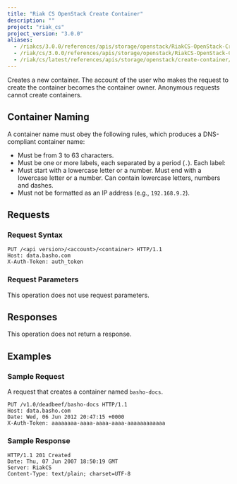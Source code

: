 ```yaml
---
title: "Riak CS OpenStack Create Container"
description: ""
project: "riak_cs"
project_version: "3.0.0"
aliases:
  - /riakcs/3.0.0/references/apis/storage/openstack/RiakCS-OpenStack-Create-Container
  - /riak/cs/3.0.0/references/apis/storage/openstack/RiakCS-OpenStack-Create-Container
  - /riak/cs/latest/references/apis/storage/openstack/create-container/
---
```


Creates a new container. The account of the user who makes the request to create the container becomes the container owner. Anonymous requests cannot create containers.

## Container Naming

A container name must obey the following rules, which produces a DNS-compliant container name:

* Must be from 3 to 63 characters.
* Must be one or more labels, each separated by a period (`.`). Each label:
* Must start with a lowercase letter or a number. Must end with a lowercase letter or a number. Can contain lowercase letters, numbers and dashes.
* Must not be formatted as an IP address (e.g., `192.168.9.2`).

## Requests

### Request Syntax

```http
PUT /<api version>/<account>/<container> HTTP/1.1
Host: data.basho.com
X-Auth-Token: auth_token
```

### Request Parameters

This operation does not use request parameters.

## Responses

This operation does not return a response.

## Examples

### Sample Request

A request that creates a container named `basho-docs`.

```http
PUT /v1.0/deadbeef/basho-docs HTTP/1.1
Host: data.basho.com
Date: Wed, 06 Jun 2012 20:47:15 +0000
X-Auth-Token: aaaaaaaa-aaaa-aaaa-aaaa-aaaaaaaaaaaa
```

### Sample Response

```http
HTTP/1.1 201 Created
Date: Thu, 07 Jun 2007 18:50:19 GMT
Server: RiakCS
Content-Type: text/plain; charset=UTF-8
```
